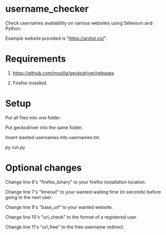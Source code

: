 # username_checker
Check usernames availability on various websites using Selenium and Python.

Example website provided is "https://anilist.co/".

# Requirements
1. https://github.com/mozilla/geckodriver/releases

2. Firefox installed.

# Setup
Put all files into one folder.

Put geckodriver into the same folder.

Insert wanted usernames into usernames.txt.

py run.py

# Optional changes
Change line 6's "firefox_binary" to your firefox installation location.

Change line 7's "timeout" to your wanted waiting time (in seconds) before going to the next user.

Change line 9's "base_url" to your wanted website.

Change line 10's "url_check" to the format of a registered user.

Change line 11's "url_free" to the free username redirect.
